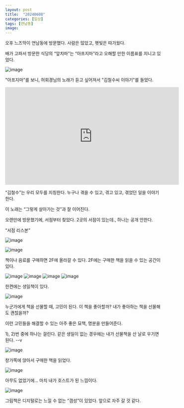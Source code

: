 ```yaml
---
layout: post
title:  "20240608"
categories: [일상]
tags: [연남동]
image: 
---
```


오후 느즈막이 연남동에 방문했다.  사람은 많았고, 햇빛은 따가웠다.

배가 고파서 방문한 식당의 “앞치마”는 “아프지마”라고 오해할 만한 이름표를 지니고 있었다.

![image](https://github.com/Heeom-org/blog/assets/111643/fc6acf3c-bfb0-4226-b524-71a062a6e746)

"아프지마"를 보니, 허회경님의 노래가 듣고 싶어져서 "김철수씨 이야기"를 들었다.

<iframe width="560" height="315" src="https://www.youtube.com/embed/nCYF4Ya-WcI?si=2zsEygMEWtNjoBTR" title="YouTube video player" frameborder="0" allow="accelerometer; autoplay; clipboard-write; encrypted-media; gyroscope; picture-in-picture; web-share" referrerpolicy="strict-origin-when-cross-origin" allowfullscreen></iframe>

“김철수”는 우리 모두를 지칭한다. 누구나 겪을 수 있고, 겪고 있고, 겪었던 일을 이야기 한다.

이 노래는 “그렇게 살아가는 것”과 잘 이어진다.

오랜만에 방문했기에, 서점부터 찾았다. 2곳의 서점이 있는데., 하나는 공개 안한다.

“서점 리스본”

![image](https://github.com/Heeom-org/blog/assets/111643/63655aa1-abb8-4be7-a06a-a5921df4fe7e)

![image](https://github.com/Heeom-org/blog/assets/111643/73a1df01-fe18-4813-93b2-b510c0c8ed80)

책이나 음료를 구매하면 2F에 올라갈 수 있다. 2F에는 구매한 책을 읽을 수 있는 공간이 있다.

![image](https://github.com/Heeom-org/blog/assets/111643/a50d3be0-1f33-4019-bd83-83dbbe9ac01f)
![image](https://github.com/Heeom-org/blog/assets/111643/24d3cc64-d5d9-4cf6-946f-494fd5456ef7)
![image](https://github.com/Heeom-org/blog/assets/111643/511be688-cec4-4e37-b250-db1e587ca491)
![image](https://github.com/Heeom-org/blog/assets/111643/6832464c-71a4-4729-9424-1e2100d72cb2)

한켠에는 생일책이 있다.

![image](https://github.com/Heeom-org/blog/assets/111643/32af97bb-1af6-47a5-9087-71d2c8e70fa4)

누군가에게 책을 선물할 때, 고민이 된다. 이 책을 좋아할까? 내가 좋아하는 책을 선물해도 괜찮을까?

이런 고민들을 해결할 수 있는 아주 좋은 묘책, 명분을 만들어준다.

1), 2)번 중에 하나는 걸린다. 같은 생일이 없는 경우에는 내가 선물책을 산 날로 우기면 된다. --v

![image](https://github.com/Heeom-org/blog/assets/111643/050663d3-18cb-42d0-996f-ae710fb7019b)

창가쪽에 앉아서 구매한 책을 읽었다.

![image](https://github.com/Heeom-org/blog/assets/111643/41e2a297-3dce-44d3-88a8-06bb761e4e3d)

아무도 없었기에… 마치 내가 호스트가 된 느낌이다.

![image](https://github.com/Heeom-org/blog/assets/111643/69753009-6ea1-4ca4-9bfd-cca0da6a8eab)

그림책은 디지털로는 느낄 수 없는 “갬성”이 있었다. 앞으로 자주 갈 것 같다.
